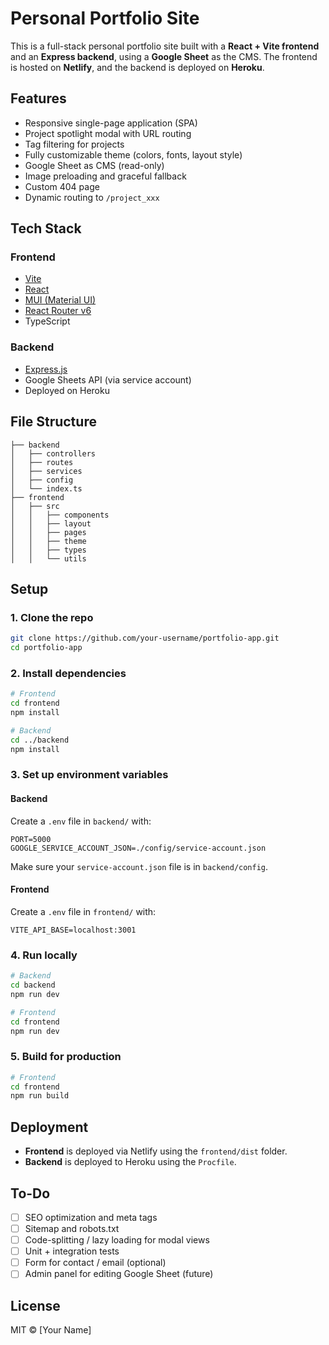 # Personal Portfolio Site

This is a full-stack personal portfolio site built with a **React + Vite frontend** and an **Express backend**, using a **Google Sheet** as the CMS. The frontend is hosted on **Netlify**, and the backend is deployed on **Heroku**.

## Features

- Responsive single-page application (SPA)
- Project spotlight modal with URL routing
- Tag filtering for projects
- Fully customizable theme (colors, fonts, layout style)
- Google Sheet as CMS (read-only)
- Image preloading and graceful fallback
- Custom 404 page
- Dynamic routing to `/project_xxx`

## Tech Stack

### Frontend
- [Vite](https://vitejs.dev/)
- [React](https://reactjs.org/)
- [MUI (Material UI)](https://mui.com/)
- [React Router v6](https://reactrouter.com/en/main)
- TypeScript

### Backend
- [Express.js](https://expressjs.com/)
- Google Sheets API (via service account)
- Deployed on Heroku

## File Structure

```
├── backend
│   ├── controllers
│   ├── routes
│   ├── services
│   ├── config
│   └── index.ts
├── frontend
│   ├── src
│   │   ├── components
│   │   ├── layout
│   │   ├── pages
│   │   ├── theme
│   │   ├── types
│   │   └── utils
```

## Setup

### 1. Clone the repo

```bash
git clone https://github.com/your-username/portfolio-app.git
cd portfolio-app
```

### 2. Install dependencies

```bash
# Frontend
cd frontend
npm install

# Backend
cd ../backend
npm install
```

### 3. Set up environment variables

#### Backend

Create a `.env` file in `backend/` with:

```env
PORT=5000
GOOGLE_SERVICE_ACCOUNT_JSON=./config/service-account.json
```

Make sure your `service-account.json` file is in `backend/config`.

#### Frontend

Create a `.env` file in `frontend/` with:

```env
VITE_API_BASE=localhost:3001
```

### 4. Run locally

```bash
# Backend
cd backend
npm run dev

# Frontend
cd frontend
npm run dev
```

### 5. Build for production

```bash
# Frontend
cd frontend
npm run build
```

## Deployment

- **Frontend** is deployed via Netlify using the `frontend/dist` folder.
- **Backend** is deployed to Heroku using the `Procfile`.

## To-Do

- [ ] SEO optimization and meta tags
- [ ] Sitemap and robots.txt
- [ ] Code-splitting / lazy loading for modal views
- [ ] Unit + integration tests
- [ ] Form for contact / email (optional)
- [ ] Admin panel for editing Google Sheet (future)

## License

MIT © [Your Name]
